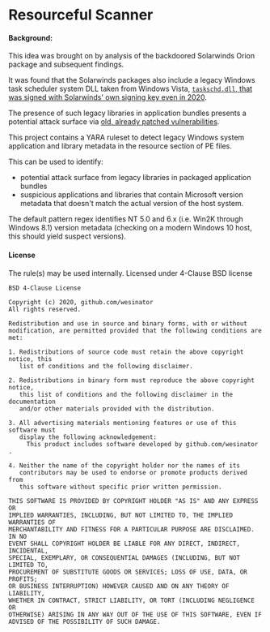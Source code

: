 # Resourceful Scanner

#### Background:

This idea was brought on by analysis of the backdoored Solarwinds Orion package and subsequent findings.

It was found that the Solarwinds packages also include a legacy Windows task scheduler system DLL taken from Windows Vista, [`taskschd.dll`, that was signed with Solarwinds' own signing key even in 2020](https://www.virustotal.com/gui/file/e7d6ce993d02d1bfff33216dd90cc82f7386553fb42c9374cf9dcca8f130b0a5/details).

The presence of such legacy libraries in application bundles presents a potential attack surface via [old, already patched vulnerabilities](https://vulners.com/mskb/KB2305420).


This project contains a YARA ruleset to detect legacy Windows system application and library metadata in the resource section of PE files.

This can be used to identify:
 -  potential attack surface from legacy libraries in packaged application bundles
 - suspicious applications and libraries that contain Microsoft version metadata that doesn't match the actual version of the host system.

The default pattern regex identifies NT 5.0 and 6.x (i.e. Win2K through Windows 8.1) version metadata (checking on a modern Windows 10 host, this should yield suspect versions).

#### License

The rule(s) may be used internally. Licensed under 4-Clause BSD license

```
BSD 4-Clause License

Copyright (c) 2020, github.com/wesinator
All rights reserved.

Redistribution and use in source and binary forms, with or without
modification, are permitted provided that the following conditions are met:

1. Redistributions of source code must retain the above copyright notice, this
   list of conditions and the following disclaimer.

2. Redistributions in binary form must reproduce the above copyright notice,
   this list of conditions and the following disclaimer in the documentation
   and/or other materials provided with the distribution.

3. All advertising materials mentioning features or use of this software must
   display the following acknowledgement:
     This product includes software developed by github.com/wesinator .

4. Neither the name of the copyright holder nor the names of its
   contributors may be used to endorse or promote products derived from
   this software without specific prior written permission.

THIS SOFTWARE IS PROVIDED BY COPYRIGHT HOLDER "AS IS" AND ANY EXPRESS OR
IMPLIED WARRANTIES, INCLUDING, BUT NOT LIMITED TO, THE IMPLIED WARRANTIES OF
MERCHANTABILITY AND FITNESS FOR A PARTICULAR PURPOSE ARE DISCLAIMED. IN NO
EVENT SHALL COPYRIGHT HOLDER BE LIABLE FOR ANY DIRECT, INDIRECT, INCIDENTAL,
SPECIAL, EXEMPLARY, OR CONSEQUENTIAL DAMAGES (INCLUDING, BUT NOT LIMITED TO,
PROCUREMENT OF SUBSTITUTE GOODS OR SERVICES; LOSS OF USE, DATA, OR PROFITS;
OR BUSINESS INTERRUPTION) HOWEVER CAUSED AND ON ANY THEORY OF LIABILITY,
WHETHER IN CONTRACT, STRICT LIABILITY, OR TORT (INCLUDING NEGLIGENCE OR
OTHERWISE) ARISING IN ANY WAY OUT OF THE USE OF THIS SOFTWARE, EVEN IF
ADVISED OF THE POSSIBILITY OF SUCH DAMAGE.
```
